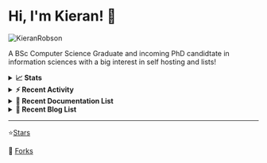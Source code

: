 
# Hi, I'm Kieran! 👋  

<p>
    <img src="https://komarev.com/ghpvc/?username=KieranRobson" alt="KieranRobson"/>       
</p>

A BSc Computer Science Graduate and incoming PhD candidtate in information sciences with a big interest in self hosting and lists!

<!-- Stats -->
<details>
<summary><b>📈 Stats</b></summary>

![Metrics](assets/metrics.plugin.activity.svg) 

</details>


<!-- Recenet Activity -->
<details>
<summary><b>⚡ Recent Activity</b></summary>

<!--START_SECTION:activity-->
1. 🗣 Commented on [#2984](https://github.com/awesome-selfhosted/awesome-selfhosted/issues/2984) in [awesome-selfhosted/awesome-selfhosted](https://github.com/awesome-selfhosted/awesome-selfhosted)
2. 🗣 Commented on [#3222](https://github.com/awesome-selfhosted/awesome-selfhosted/issues/3222) in [awesome-selfhosted/awesome-selfhosted](https://github.com/awesome-selfhosted/awesome-selfhosted)
3. 🗣 Commented on [#3223](https://github.com/awesome-selfhosted/awesome-selfhosted/issues/3223) in [awesome-selfhosted/awesome-selfhosted](https://github.com/awesome-selfhosted/awesome-selfhosted)
4. 🗣 Commented on [#3221](https://github.com/awesome-selfhosted/awesome-selfhosted/issues/3221) in [awesome-selfhosted/awesome-selfhosted](https://github.com/awesome-selfhosted/awesome-selfhosted)
5. ❗️ Opened issue [#3225](https://github.com/awesome-selfhosted/awesome-selfhosted/issues/3225) in [awesome-selfhosted/awesome-selfhosted](https://github.com/awesome-selfhosted/awesome-selfhosted)
6. 💪 Opened PR [#3223](https://github.com/awesome-selfhosted/awesome-selfhosted/pull/3223) in [awesome-selfhosted/awesome-selfhosted](https://github.com/awesome-selfhosted/awesome-selfhosted)
7. 💪 Opened PR [#3222](https://github.com/awesome-selfhosted/awesome-selfhosted/pull/3222) in [awesome-selfhosted/awesome-selfhosted](https://github.com/awesome-selfhosted/awesome-selfhosted)
8. 🗣 Commented on [#2482](https://github.com/awesome-selfhosted/awesome-selfhosted/issues/2482) in [awesome-selfhosted/awesome-selfhosted](https://github.com/awesome-selfhosted/awesome-selfhosted)
9. 💪 Opened PR [#3221](https://github.com/awesome-selfhosted/awesome-selfhosted/pull/3221) in [awesome-selfhosted/awesome-selfhosted](https://github.com/awesome-selfhosted/awesome-selfhosted)
10. 🗣 Commented on [#3219](https://github.com/awesome-selfhosted/awesome-selfhosted/issues/3219) in [awesome-selfhosted/awesome-selfhosted](https://github.com/awesome-selfhosted/awesome-selfhosted)
<!--END_SECTION:activity-->

More Activity [Here](pages/RECENT-ACTIVITY.md)
</details>



<!-- Recent Documentation List -->
<details>
  <summary><b>📰 Recent Documentation List</b></summary>
    <p>
        
<!-- BLOG-POST-LIST:START -->
- [What I Run On My VPS](https://blog.kieranrobson.com//posts/What-I-Run-On-My-VPS/)
<!-- BLOG-POST-LIST:END -->

</p>
</details>

<!-- Recent Documentation List -->
<details>
  <summary><b>📰 Recent Blog List</b></summary>
    <p>
        
<!-- BLOG-POST-LIST:START -->
<!-- BLOG-POST-LIST:END -->

</p>
</details>


-----
⭐[Stars](pages/STARRED-REPOS.md)

🍴 [Forks](https://github.com/forks-by-kieran)
